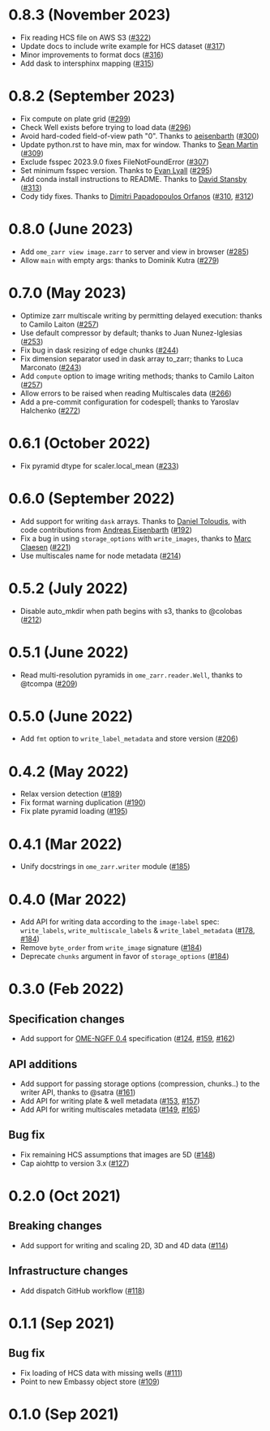 # 0.8.3 (November 2023)

- Fix reading HCS file on AWS S3 ([#322](https://github.com/ome/ome-zarr-py/pull/322))
- Update docs to include write example for HCS dataset ([#317](https://github.com/ome/ome-zarr-py/pull/317))
- Minor improvements to format docs ([#316](https://github.com/ome/ome-zarr-py/pull/316))
- Add dask to intersphinx mapping ([#315](https://github.com/ome/ome-zarr-py/pull/315))

# 0.8.2 (September 2023)

- Fix compute on plate grid ([#299](https://github.com/ome/ome-zarr-py/pull/299))
- Check Well exists before trying to load data ([#296](https://github.com/ome/ome-zarr-py/pull/296))
- Avoid hard-coded field-of-view path "0". Thanks to [aeisenbarth](https://github.com/aeisenbarth) ([#300](https://github.com/ome/ome-zarr-py/pull/300))
- Update python.rst to have min, max for window. Thanks to [Sean Martin](https://github.com/seankmartin) ([#309](https://github.com/ome/ome-zarr-py/pull/309))
- Exclude fsspec 2023.9.0 fixes FileNotFoundError ([#307](https://github.com/ome/ome-zarr-py/pull/307))
- Set minimum fsspec version. Thanks to [Evan Lyall](https://github.com/elyall) ([#295](https://github.com/ome/ome-zarr-py/pull/295))
- Add conda install instructions to README. Thanks to [David Stansby](https://github.com/dstansby) ([#313](https://github.com/ome/ome-zarr-py/pull/313))
- Cody tidy fixes. Thanks to [Dimitri Papadopoulos Orfanos](https://github.com/DimitriPapadopoulos) ([#310](https://github.com/ome/ome-zarr-py/pull/310), [#312](https://github.com/ome/ome-zarr-py/pull/312))
# 0.8.0 (June 2023)

- Add `ome_zarr view image.zarr` to server and view in browser ([#285](https://github.com/ome/ome-zarr-py/pull/285))
- Allow `main` with empty args: thanks to Dominik Kutra ([#279](https://github.com/ome/ome-zarr-py/pull/279))

# 0.7.0 (May 2023)

- Optimize zarr multiscale writing by permitting delayed execution: thanks to Camilo Laiton ([#257](https://github.com/ome/ome-zarr-py/pull/257))
- Use default compressor by default; thanks to Juan Nunez-Iglesias ([#253](https://github.com/ome/ome-zarr-py/pull/253))
- Fix bug in dask resizing of edge chunks ([#244](https://github.com/ome/ome-zarr-py/pull/244))
- Fix dimension separator used in dask array to_zarr; thanks to Luca Marconato ([#243](https://github.com/ome/ome-zarr-py/pull/243))
- Add `compute` option to image writing methods; thanks to Camilo Laiton ([#257](https://github.com/ome/ome-zarr-py/pull/257))
- Allow errors to be raised when reading Multiscales data ([#266](https://github.com/ome/ome-zarr-py/pull/266))
- Add a pre-commit configuration for codespell; thanks to Yaroslav Halchenko ([#272](https://github.com/ome/ome-zarr-py/pull/272))

# 0.6.1 (October 2022)

- Fix pyramid dtype for scaler.local_mean ([#233](https://github.com/ome/ome-zarr-py/pull/233))
# 0.6.0 (September 2022)

- Add support for writing `dask` arrays. Thanks to [Daniel Toloudis](https://github.com/toloudis), with code contributions from [Andreas Eisenbarth](https://github.com/aeisenbarth) ([#192](https://github.com/ome/ome-zarr-py/pull/192))
- Fix a bug in using `storage_options` with `write_images`, thanks to [Marc Claesen](https://github.com/claesenm) ([#221](https://github.com/ome/ome-zarr-py/pull/221))
- Use multiscales name for node metadata ([#214](https://github.com/ome/ome-zarr-py/pull/214))

# 0.5.2 (July 2022)

- Disable auto_mkdir when path begins with s3, thanks to @colobas ([#212](https://github.com/ome/ome-zarr-py/pull/212))

# 0.5.1 (June 2022)

- Read multi-resolution pyramids in `ome_zarr.reader.Well`, thanks to @tcompa ([#209](https://github.com/ome/ome-zarr-py/pull/209))

# 0.5.0 (June 2022)

- Add `fmt` option to `write_label_metadata` and store version ([#206](https://github.com/ome/ome-zarr-py/pull/206))

# 0.4.2 (May 2022)

- Relax version detection ([#189](https://github.com/ome/ome-zarr-py/pull/189))
- Fix format warning duplication ([#190](https://github.com/ome/ome-zarr-py/pull/190))
- Fix plate pyramid loading ([#195](https://github.com/ome/ome-zarr-py/pull/195))

# 0.4.1 (Mar 2022)

- Unify docstrings in `ome_zarr.writer` module ([#185](https://github.com/ome/ome-zarr-py/pull/185))

# 0.4.0 (Mar 2022)

- Add API for writing data according to the `image-label` spec: `write_labels`, `write_multiscale_labels` & `write_label_metadata` ([#178](https://github.com/ome/ome-zarr-py/pull/178), [#184](https://github.com/ome/ome-zarr-py/pull/184))
- Remove `byte_order` from `write_image` signature ([#184](https://github.com/ome/ome-zarr-py/pull/184))
- Deprecate `chunks` argument in favor of `storage_options` ([#184](https://github.com/ome/ome-zarr-py/pull/184))

# 0.3.0 (Feb 2022)

## Specification changes

- Add support for [OME-NGFF 0.4](https://ngff.openmicroscopy.org/0.4/) specification ([#124](https://github.com/ome/ome-zarr-py/pull/124), [#159](https://github.com/ome/ome-zarr-py/pull/159), [#162](https://github.com/ome/ome-zarr-py/pull/162))

## API additions

- Add support for passing storage options (compression, chunks..) to the writer API, thanks to @satra ([#161](https://github.com/ome/ome-zarr-py/pull/161))
- Add API for writing plate & well metadata ([#153](https://github.com/ome/ome-zarr-py/pull/153), [#157](https://github.com/ome/ome-zarr-py/pull/157))
- Add API for writing multiscales metadata ([#149](https://github.com/ome/ome-zarr-py/pull/149), [#165](https://github.com/ome/ome-zarr-py/pull/165))

## Bug fix

- Fix remaining HCS assumptions that images are 5D ([#148](https://github.com/ome/ome-zarr-py/pull/148))
- Cap aiohttp to version 3.x ([#127](https://github.com/ome/ome-zarr-py/pull/127))

# 0.2.0 (Oct 2021)

## Breaking changes

- Add support for writing and scaling 2D, 3D and 4D data ([#114](https://github.com/ome/ome-zarr-py/pull/114))

## Infrastructure changes

- Add dispatch GitHub workflow ([#118](https://github.com/ome/ome-zarr-py/pull/118))

# 0.1.1 (Sep 2021)

## Bug fix

- Fix loading of HCS data with missing wells ([#111](https://github.com/ome/ome-zarr-py/pull/111))
- Point to new Embassy object store ([#109](https://github.com/ome/ome-zarr-py/pull/109))

# 0.1.0 (Sep 2021)
